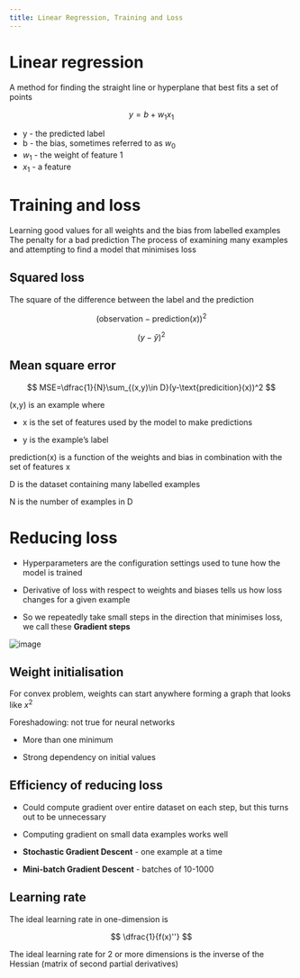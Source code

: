 ```yaml
---
title: Linear Regression, Training and Loss
---
```


# Linear regression

<Definition name="Linear Regression">
A method for finding the straight line or hyperplane that best fits a set of points
</Definition>

$$
y=b+w_1x_1
$$

- y - the predicted label
- b - the bias, sometimes referred to as $w_0$
- $w_1$ - the weight of feature 1
- $x_1$ - a feature

# Training and loss

<Definition name="Training a model">
Learning good values for all weights and the bias from labelled examples
</Definition>

<Definition name="Loss">
The penalty for a bad prediction
</Definition>

<Definition name="Empirical Risk Minimisation">
The process of examining many examples and attempting to find a model that minimises loss
</Definition>

## Squared loss

The square of the difference between the label and the prediction

$$
(\text{observation}-\text{prediction}(x))^2
$$

$$
(y-\hat{y})^2
$$

## Mean square error

$$
MSE=\dfrac{1}{N}\sum_{(x,y)\in D}(y-\text{predicition}(x))^2
$$

(x,y) is an example where

- x is the set of features used by the model to make predictions

- y is the example’s label

prediction(x) is a function of the weights and bias in combination with
the set of features x

D is the dataset containing many labelled examples

N is the number of examples in D

# Reducing loss

- Hyperparameters are the configuration settings used to tune how the
  model is trained

- Derivative of loss with respect to weights and biases tells us how
  loss changes for a given example

- So we repeatedly take small steps in the direction that minimises
  loss, we call these **Gradient steps**

![image](/img/Year_2/Software_Methodologies/Machine_Learning/Linear_Regression/Gradient_Descent.png)

## Weight initialisation

For convex problem, weights can start anywhere forming a graph that
looks like $x^2$

Foreshadowing: not true for neural networks

- More than one minimum

- Strong dependency on initial values

## Efficiency of reducing loss

- Could compute gradient over entire dataset on each step, but this
  turns out to be unnecessary

- Computing gradient on small data examples works well

- **Stochastic Gradient Descent** - one example at a time

- **Mini-batch Gradient Descent** - batches of 10-1000

## Learning rate

The ideal learning rate in one-dimension is

$$
\dfrac{1}{f(x)''}
$$

The ideal learning rate for 2 or more dimensions is the inverse of the
Hessian (matrix of second partial derivatives)
